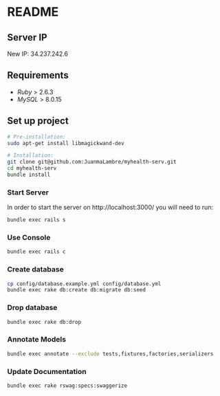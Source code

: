 # README

## Server IP

New IP: 
34.237.242.6

## Requirements

- _Ruby_ > 2.6.3
- _MySQL_ > 8.0.15

## Set up project

```sh
# Pre-installation:
sudo apt-get install libmagickwand-dev

# Installation:
git clone git@github.com:JuanmaLambre/myhealth-serv.git
cd myhealth-serv
bundle install
```

### Start Server

In order to start the server on http://localhost:3000/ you will need to run:

```sh
bundle exec rails s
```

### Use Console

```sh
bundle exec rails c
```

### Create database

```sh
cp config/database.example.yml config/database.yml
bundle exec rake db:create db:migrate db:seed
```

### Drop database

```sh
bundle exec rake db:drop
```

### Annotate Models

```sh
bundle exec annotate --exclude tests,fixtures,factories,serializers
```

### Update Documentation

```sh
bundle exec rake rswag:specs:swaggerize
```
